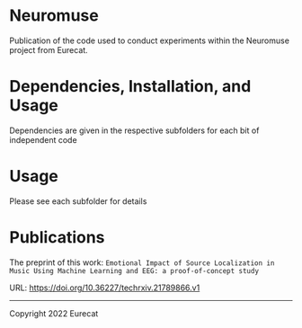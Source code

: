 # Neuromuse

Publication of the code used to conduct experiments within the Neuromuse project from Eurecat.


# Dependencies, Installation, and Usage

Dependencies are given in the respective subfolders for each bit of independent code

# Usage

Please see each subfolder for details


# Publications

The preprint of this work:
`Emotional Impact of Source Localization in Music Using Machine Learning and EEG: a proof-of-concept study`

  URL: https://doi.org/10.36227/techrxiv.21789866.v1


-----------------------

Copyright 2022 Eurecat
